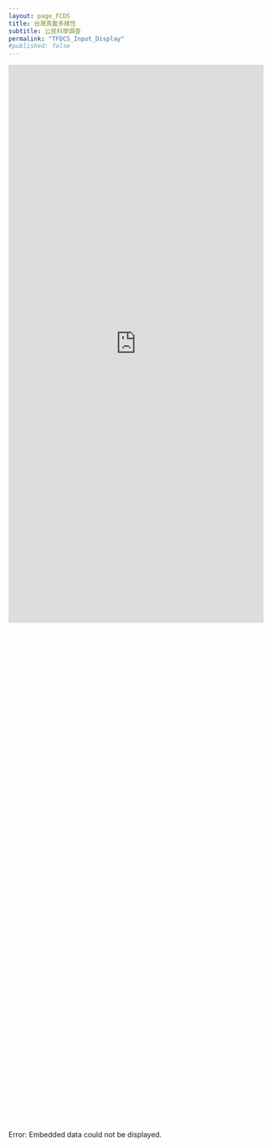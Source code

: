 ```yaml
---
layout: page_FCDS
title: 台灣真菌多樣性
subtitle: 公民科學調查
permalink: "TFDCS_Input_Display"
#published: false
---
```

<iframe referrerpolicy="no-referrer-when-downgrade" height="1100" width="100%" style="border:none;" src="https://view-awesome-table.com/-MdWhajOYO_CZJt9pSTZ/view">#</iframe>
<object data="https://script.google.com/macros/s/AKfycbxKSYOJOEydHozlbEAptqAMeiDopoFuZxLEoN9H3RnSX_snzBsSOrgPw3mtTYTxjwgzRg/exec" width="100%" height="1000">
    <embed src="https://script.google.com/macros/s/AKfycbxKSYOJOEydHozlbEAptqAMeiDopoFuZxLEoN9H3RnSX_snzBsSOrgPw3mtTYTxjwgzRg/exec" width="100%" height="1000"></embed>
    Error: Embedded data could not be displayed.
</object>
